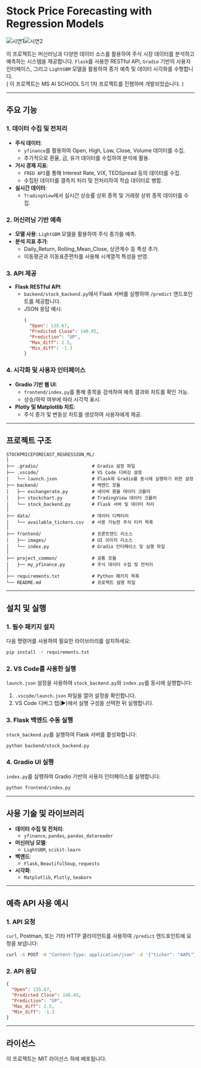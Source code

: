 # Stock Price Forecasting with Regression Models

![시연1](https://github.com/user-attachments/assets/7d358b5d-552e-48ca-a7a3-2cc3525ea147)![시연2](https://github.com/user-attachments/assets/bc439948-34c7-4bcd-bb89-f60af2c8876f)

이 프로젝트는 머신러닝과 다양한 데이터 소스를 활용하여 주식 시장 데이터를 분석하고 예측하는 시스템을 제공합니다. `Flask`를 사용한 RESTful API, `Gradio` 기반의 사용자 인터페이스, 그리고 `LightGBM` 모델을 활용하여 종가 예측 및 데이터 시각화를 수행합니다.   
( 이 프로젝트는 MS AI SCHOOL 5기 1차 프로젝트를 진행하며 개발되었습니다. )

---

## 주요 기능

### 1. 데이터 수집 및 전처리
- **주식 데이터**:
  - `yfinance`를 활용하여 Open, High, Low, Close, Volume 데이터를 수집.
  - 추가적으로 환율, 금, 유가 데이터를 수집하여 분석에 활용.
- **거시 경제 지표**:
  - `FRED API`를 통해 Interest Rate, VIX, TEDSpread 등의 데이터를 수집.
  - 수집된 데이터를 결측치 처리 및 전처리하여 학습 데이터로 병합.
- **실시간 데이터**:
  - `TradingView`에서 실시간 상승률 상위 종목 및 거래량 상위 종목 데이터를 수집.

### 2. 머신러닝 기반 예측
- **모델 사용**: `LightGBM` 모델을 활용하여 주식 종가를 예측.
- **분석 지표 추가**:
  - Daily_Return, Rolling_Mean_Close, 상관계수 등 특성 추가.
  - 이동평균과 이동표준편차를 사용해 시계열적 특성을 반영.

### 3. API 제공
- **Flask RESTful API**:
  - `backend/stock_backend.py`에서 Flask 서버를 실행하여 `/predict` 엔드포인트를 제공합니다.
  - JSON 응답 예시:
    ```json
    {
      "Open": 135.67,
      "Predicted Close": 140.45,
      "Prediction": "UP",
      "Max_diff": 2.5,
      "Min_diff": -1.3
    }
    ```

### 4. 시각화 및 사용자 인터페이스
- **Gradio 기반 웹 UI**:
  - `frontend/index.py`를 통해 종목을 검색하여 예측 결과와 차트를 확인 가능.
  - 상승/하락 여부에 따라 시각적 표시.
- **Plotly 및 Matplotlib 차트**:
  - 주식 종가 및 변동성 차트를 생성하여 사용자에게 제공.

---

## 프로젝트 구조

```plaintext
STOCKPRICEFORECAST_REGRESSION_ML/
│
├── .gradio/                    # Gradio 설정 파일
├── .vscode/                    # VS Code 디버깅 설정
│   └── launch.json             # Flask와 Gradio를 동시에 실행하기 위한 설정
├── backend/                    # 백엔드 모듈
│   ├── exchangerate.py         # 네이버 환율 데이터 크롤러
│   ├── stockchart.py           # TradingView 데이터 크롤러
│   └── stock_backend.py        # Flask 서버 및 데이터 처리
│
├── data/                       # 데이터 디렉터리
│   └── available_tickers.csv   # 사용 가능한 주식 티커 목록
│
├── frontend/                   # 프론트엔드 리소스
│   ├── images/                 # UI 이미지 리소스
│   └── index.py                # Gradio 인터페이스 및 실행 파일
│
├── project_common/             # 공통 모듈
│   ├── my_yfinance.py          # 주식 데이터 수집 및 전처리
│
├── requirements.txt            # Python 패키지 목록
└── README.md                   # 프로젝트 설명 파일
```

---

## 설치 및 실행

### 1. 필수 패키지 설치
다음 명령어를 사용하여 필요한 라이브러리를 설치하세요:
```bash
pip install -r requirements.txt
```

### 2. VS Code를 사용한 실행
`launch.json` 설정을 사용하여 `stock_backend.py`와 `index.py`를 동시에 실행합니다:
1. `.vscode/launch.json` 파일을 열어 설정을 확인합니다.
2. VS Code 디버그 탭(▶️)에서 실행 구성을 선택한 뒤 실행합니다.

### 3. Flask 백엔드 수동 실행
`stock_backend.py`를 실행하여 Flask 서버를 활성화합니다:
```bash
python backend/stock_backend.py
```

### 4. Gradio UI 실행
`index.py`를 실행하여 Gradio 기반의 사용자 인터페이스를 실행합니다:
```bash
python frontend/index.py
```

---

## 사용 기술 및 라이브러리

- **데이터 수집 및 전처리**:
  - `yfinance`, `pandas`, `pandas_datareader`
- **머신러닝 모델**:
  - `LightGBM`, `scikit-learn`
- **백엔드**:
  - `Flask`, `BeautifulSoup`, `requests`
- **시각화**:
  - `Matplotlib`, `Plotly`, `Seaborn`

---

## 예측 API 사용 예시

### 1. API 요청
`curl`, Postman, 또는 기타 HTTP 클라이언트를 사용하여 `/predict` 엔드포인트에 요청을 보냅니다:
```bash
curl -X POST -H "Content-Type: application/json" -d '{"ticker": "AAPL"}' http://127.0.0.1:5000/predict
```

### 2. API 응답
```json
{
  "Open": 135.67,
  "Predicted Close": 140.45,
  "Prediction": "UP",
  "Max_diff": 2.5,
  "Min_diff": -1.3
}
```
---

## 라이선스

이 프로젝트는 MIT 라이선스 하에 배포됩니다.
